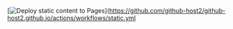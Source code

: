 [![Deploy static content to Pages](https://github.com/github-host2/github-host2.github.io/actions/workflows/static.yml/badge.svg?branch=master)](https://github.com/github-host2/github-host2.github.io/actions/workflows/static.yml
